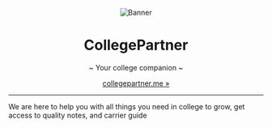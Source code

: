 <div align="center">

![Banner](https://user-images.githubusercontent.com/74916308/185497517-53c11743-0b5b-4265-893a-e62c7a915925.png)


# CollegePartner

~ Your college companion ~

</div>

<div align="center">

[collegepartner.me »](http://www.collegepartner.me/)

</div>

---

We are here to help you with all things you need in college to grow, get access to quality notes, and carrier guide

